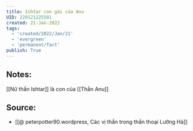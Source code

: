 ```yaml
---
title: Ishtar con gái của Anu
UID: 220121225501
created: 21-Jan-2022
tags:
  - 'created/2022/Jan/21'
  - 'evergreen'
  - 'permanent/fact'
publish: True
---
```

## Notes:
[[Nữ thần Ishtar]] là con của [[Thần Anu]]

## Source:
- [[@ peterpotter90.wordpress, Các vị thần trong thần thoại Lưỡng Hà]]

